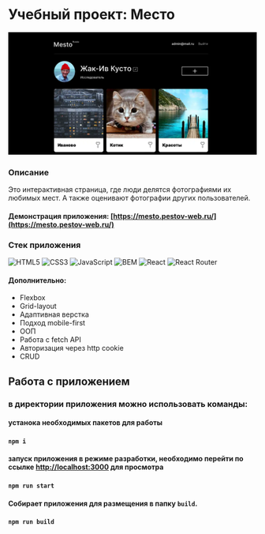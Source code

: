 
# Учебный проект: Место
![Linzer screenshot](../screenshot.webp)

### Описание
Это интерактивная страница, где люди делятся фотографиями их любимых мест. А также оценивают фотографии других пользователей.
#### Демонстрация приложения: [https://mesto.pestov-web.ru/](https://mesto.pestov-web.ru/)
### Стек приложения
![HTML5](https://img.shields.io/badge/-HTML5-141130?style=flat-square&logo=HTML5)
![CSS3](https://img.shields.io/badge/-CSS3-141130?style=flat-square&logo=CSS3&logoColor=009900)
![JavaScript](https://img.shields.io/badge/-JavaScript-141130?style=flat-square&logo=JavaScript)
![BEM](https://img.shields.io/badge/-BEM-141130?style=flat-square&logo=BEM)
![React](https://img.shields.io/badge/-React-141130?style=flat-square&logo=React)
![React Router](https://img.shields.io/badge/-React&nbsp;Router-141130?style=flat-square&logo=ReactRouter)
#### Дополнительно:
- Flexbox
- Grid-layout
- Адаптивная верстка
- Подход mobile-first
- ООП
- Работа с fetch API
- Авторизация через http cookie
- CRUD

## Работа с приложением

### в директории приложения можно использовать команды:

#### устанока необходимых пакетов для работы
#### `npm i`

#### запуск приложения в режиме разработки, необходимо перейти по ссылке  [http://localhost:3000](http://localhost:3000) для просмотра
#### `npm run start`

#### Собирает приложения для размещения в папку `build`.
#### `npm run build`
